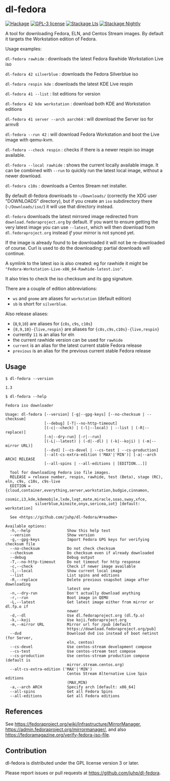 # dl-fedora

[![Hackage](https://img.shields.io/hackage/v/dl-fedora.svg)](https://hackage.haskell.org/package/dl-fedora)
[![GPL-3 license](https://img.shields.io/badge/license-GPL--3-blue.svg)](LICENSE)
[![Stackage Lts](http://stackage.org/package/dl-fedora/badge/lts)](http://stackage.org/lts/package/dl-fedora)
[![Stackage Nightly](http://stackage.org/package/dl-fedora/badge/nightly)](http://stackage.org/nightly/package/dl-fedora)

A tool for downloading Fedora, ELN, and Centos Stream images.
By default it targets the Workstation edition of Fedora.

Usage examples:

`dl-fedora rawhide` : downloads the latest Fedora Rawhide Workstation Live iso

`dl-fedora 42 silverblue` : downloads the Fedora Silverblue iso

`dl-fedora respin kde` : downloads the latest KDE Live respin

`dl-fedora 41 --list` : list editions for version

`dl-fedora 42 kde workstation` : download both KDE and Workstation editions

`dl-fedora 41 server --arch aarch64` : will download the Server iso for armv8

`dl-fedora --run 42` : will download Fedora Workstation and boot the Live image with qemu-kvm.

`dl-fedora --check respin` : checks if there is a newer respin iso image
available.

`dl-fedora --local rawhide` : shows the current locally available image.
It can be combined with `--run` to quickly run the latest local image,
without a newer download.

`dl-fedora c10s` : downloads a Centos Stream net installer.

By default dl-fedora downloads to `~/Downloads/`
(correctly the XDG user "DOWNLOADS" directory),
but if you create an `iso` subdirectory there (`~/Downloads/iso/`)
it will use that directory instead.

`dl-fedora` downloads the latest mirrored image redirected from
`download.fedoraproject.org` by default.
If you want to ensure getting the very latest image you can use `--latest`,
which will then download from `dl.fedoraproject.org` instead
_if_ your mirror is not synced yet.

If the image is already found to be downloaded
it will not be re-downloaded of course.
Curl is used to do the downloading: partial downloads will continue.

A symlink to the latest iso is also created:
eg for rawhide it might be `"Fedora-Workstation-Live-x86_64-Rawhide-latest.iso"`.

It also tries to check the iso checksum and its gpg signature.

There are a couple of edition abbreviations:
- `ws` and `gnome` are aliases for `workstation` (default edition)
- `sb` is short for `silverblue`.

Also release aliases:
- {`8`,`9`,`10`} are aliases for {`c8s`, `c9s`, `c10s`}
- `{8,9,10}-{live,respin}` are aliases for `{c8s,c9s,c10s}-{live,respin}`
- currently `11` is an alias for eln
- the current rawhide version can be used for `rawhide`
- `current` is an alias for the latest current stable Fedora release
- `previous` is an alias for the previous current stable Fedora release

## Usage
`$ dl-fedora --version`

```
1.3
```
`$ dl-fedora --help`

```
Fedora iso downloader

Usage: dl-fedora [--version] [-g|--gpg-keys] [--no-checksum | --checksum]
                 [--debug] [-T|--no-http-timeout]
                 [(-c|--check) | (-l|--local) | --list | (-R|--replace)]
                 [-n|--dry-run] [-r|--run]
                 [(-L|--latest) | (-d|--dl) | (-k|--koji) | (-m|--mirror URL)]
                 [--dvd] [--cs-devel | --cs-test | --cs-production]
                 [--alt-cs-extra-edition ('MAX'|'MIN')] [-a|--arch ARCH] RELEASE
                 [--all-spins | --all-editions | [EDITION...]]

  Tool for downloading Fedora iso file images.
  RELEASE = release number, respin, rawhide, test (Beta), stage (RC), eln, c9s, c10s, c9s-live
  EDITION = {cloud,container,everything,server,workstation,budgie,cinnamon,
             cosmic,i3,kde,kdemobile,lxde,lxqt,mate,miracle,soas,sway,xfce,
             silverblue,kinoite,onyx,sericea,iot} [default: workstation]

  See <https://github.com/juhp/dl-fedora/#readme>

Available options:
  -h,--help                Show this help text
  --version                Show version
  -g,--gpg-keys            Import Fedora GPG keys for verifying checksum file
  --no-checksum            Do not check checksum
  --checksum               Do checksum even if already downloaded
  --debug                  Debug output
  -T,--no-http-timeout     Do not timeout for http response
  -c,--check               Check if newer image available
  -l,--local               Show current local image
  --list                   List spins and editions
  -R,--replace             Delete previous snapshot image after downloading
                           latest one
  -n,--dry-run             Don't actually download anything
  -r,--run                 Boot image in QEMU
  -L,--latest              Get latest image either from mirror or dl.fp.o if
                           newer
  -d,--dl                  Use dl.fedoraproject.org (dl.fp.o)
  -k,--koji                Use koji.fedoraproject.org
  -m,--mirror URL          Mirror url for /pub [default
                           https://download.fedoraproject.org/pub]
  --dvd                    Download dvd iso instead of boot netinst (for Server,
                           eln, centos)
  --cs-devel               Use centos-stream development compose
  --cs-test                Use centos-stream test compose
  --cs-production          Use centos-stream production compose (default is
                           mirror.stream.centos.org)
  --alt-cs-extra-edition ('MAX'|'MIN')
                           Centos Stream Alternative Live Spin editions
                           (MAX,MIN)
  -a,--arch ARCH           Specify arch [default: x86_64]
  --all-spins              Get all Fedora Spins
  --all-editions           Get all Fedora editions
```

## References
See <https://fedoraproject.org/wiki/Infrastructure/MirrorManager>,
<https://admin.fedoraproject.org/mirrormanager/>,
and also <https://fedoramagazine.org/verify-fedora-iso-file>.

## Contribution
dl-fedora is distributed under the GPL license version 3 or later.

Please report issues or pull requests at <https://github.com/juhp/dl-fedora>.

